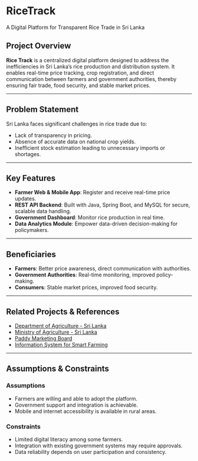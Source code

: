 # RiceTrack
A Digital Platform for Transparent Rice Trade in Sri Lanka

## Project Overview

**Rice Track** is a centralized digital platform designed to address the inefficiencies in Sri Lanka’s rice production and distribution system. It enables real-time price tracking, crop registration, and direct communication between farmers and government authorities, thereby ensuring fair trade, food security, and stable market prices.

---

## Problem Statement

Sri Lanka faces significant challenges in rice trade due to:
- Lack of transparency in pricing.
- Absence of accurate data on national crop yields.
- Inefficient stock estimation leading to unnecessary imports or shortages.

---

## Key Features

- **Farmer Web & Mobile App**: Register and receive real-time price updates.
- **REST API Backend**: Built with Java, Spring Boot, and MySQL for secure, scalable data handling.
- **Government Dashboard**: Monitor rice production in real time.
- **Data Analytics Module**: Empower data-driven decision-making for policymakers.

---

## Beneficiaries

- **Farmers**: Better price awareness, direct communication with authorities.
- **Government Authorities**: Real-time monitoring, improved policy-making.
- **Consumers**: Stable market prices, improved food security.

---

## Related Projects & References

- [Department of Agriculture - Sri Lanka](https://doa.gov.lk/)
- [Ministry of Agriculture - Sri Lanka](https://www.agrimin.gov.lk/web/)
- [Paddy Marketing Board](https://pmb.gov.lk/)
- [Information System for Smart Farming](https://www.agrarian.lk/)

---

## Assumptions & Constraints

### Assumptions
- Farmers are willing and able to adopt the platform.
- Government support and integration is achievable.
- Mobile and internet accessibility is available in rural areas.

### Constraints
- Limited digital literacy among some farmers.
- Integration with existing government systems may require approvals.
- Data reliability depends on user participation and consistency.

